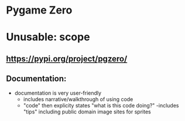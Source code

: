 # Pygame Zero 
# Unusable: scope 
## https://pypi.org/project/pgzero/
## Documentation:
 - documentation is very user-friendly 
   - includes narrative/walkthrough of using code 
   - "code" then explicity states "what is this code doing?"
   -includes "tips" including public domain image sites for sprites